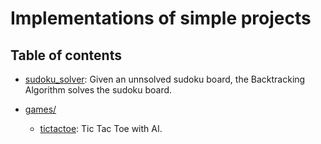 # Implementations of simple projects

## Table of contents
- [sudoku_solver](https://github.com/prithviie/mini-projects/tree/master/sudoku_solver): Given an unnsolved sudoku board, the Backtracking Algorithm solves the sudoku board.

- [games/](https://github.com/prithviie/mini-projects/tree/master/games)
  - [tictactoe](https://github.com/prithviie/mini-projects/tree/master/games/tictactoe): Tic Tac Toe with AI.